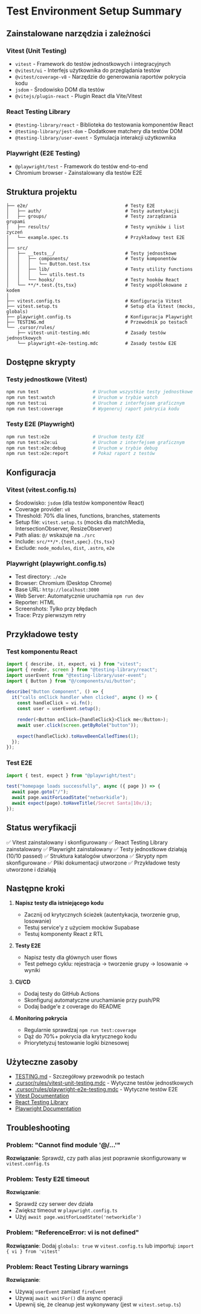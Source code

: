 # Test Environment Setup Summary

## Zainstalowane narzędzia i zależności

### Vitest (Unit Testing)

- `vitest` - Framework do testów jednostkowych i integracyjnych
- `@vitest/ui` - Interfejs użytkownika do przeglądania testów
- `@vitest/coverage-v8` - Narzędzie do generowania raportów pokrycia kodu
- `jsdom` - Środowisko DOM dla testów
- `@vitejs/plugin-react` - Plugin React dla Vite/Vitest

### React Testing Library

- `@testing-library/react` - Biblioteka do testowania komponentów React
- `@testing-library/jest-dom` - Dodatkowe matchery dla testów DOM
- `@testing-library/user-event` - Symulacja interakcji użytkownika

### Playwright (E2E Testing)

- `@playwright/test` - Framework do testów end-to-end
- Chromium browser - Zainstalowany dla testów E2E

## Struktura projektu

```
├── e2e/                                    # Testy E2E
│   ├── auth/                               # Testy autentykacji
│   ├── groups/                             # Testy zarządzania grupami
│   ├── results/                            # Testy wyników i list życzeń
│   └── example.spec.ts                     # Przykładowy test E2E
│
├── src/
│   ├── __tests__/                          # Testy jednostkowe
│   │   ├── components/                     # Testy komponentów
│   │   │   └── Button.test.tsx
│   │   ├── lib/                            # Testy utility functions
│   │   │   └── utils.test.ts
│   │   └── hooks/                          # Testy hooków React
│   └── **/*.test.{ts,tsx}                  # Testy współlokowane z kodem
│
├── vitest.config.ts                        # Konfiguracja Vitest
├── vitest.setup.ts                         # Setup dla Vitest (mocks, globals)
├── playwright.config.ts                    # Konfiguracja Playwright
├── TESTING.md                              # Przewodnik po testach
└── .cursor/rules/
    ├── vitest-unit-testing.mdc             # Zasady testów jednostkowych
    └── playwright-e2e-testing.mdc          # Zasady testów E2E
```

## Dostępne skrypty

### Testy jednostkowe (Vitest)

```bash
npm run test                    # Uruchom wszystkie testy jednostkowe
npm run test:watch              # Uruchom w trybie watch
npm run test:ui                 # Uruchom z interfejsem graficznym
npm run test:coverage           # Wygeneruj raport pokrycia kodu
```

### Testy E2E (Playwright)

```bash
npm run test:e2e                # Uruchom testy E2E
npm run test:e2e:ui             # Uruchom z interfejsem graficznym
npm run test:e2e:debug          # Uruchom w trybie debug
npm run test:e2e:report         # Pokaż raport z testów
```

## Konfiguracja

### Vitest (vitest.config.ts)

- Środowisko: `jsdom` (dla testów komponentów React)
- Coverage provider: `v8`
- Threshold: 70% dla lines, functions, branches, statements
- Setup file: `vitest.setup.ts` (mocks dla matchMedia, IntersectionObserver, ResizeObserver)
- Path alias: `@/` wskazuje na `./src`
- Include: `src/**/*.{test,spec}.{ts,tsx}`
- Exclude: `node_modules`, `dist`, `.astro`, `e2e`

### Playwright (playwright.config.ts)

- Test directory: `./e2e`
- Browser: Chromium (Desktop Chrome)
- Base URL: `http://localhost:3000`
- Web Server: Automatycznie uruchamia `npm run dev`
- Reporter: HTML
- Screenshots: Tylko przy błędach
- Trace: Przy pierwszym retry

## Przykładowe testy

### Test komponentu React

```typescript
import { describe, it, expect, vi } from "vitest";
import { render, screen } from "@testing-library/react";
import userEvent from "@testing-library/user-event";
import { Button } from "@/components/ui/button";

describe("Button Component", () => {
  it("calls onClick handler when clicked", async () => {
    const handleClick = vi.fn();
    const user = userEvent.setup();

    render(<Button onClick={handleClick}>Click me</Button>);
    await user.click(screen.getByRole("button"));

    expect(handleClick).toHaveBeenCalledTimes(1);
  });
});
```

### Test E2E

```typescript
import { test, expect } from "@playwright/test";

test("homepage loads successfully", async ({ page }) => {
  await page.goto("/");
  await page.waitForLoadState("networkidle");
  await expect(page).toHaveTitle(/Secret Santa|10x/i);
});
```

## Status weryfikacji

✅ Vitest zainstalowany i skonfigurowany
✅ React Testing Library zainstalowany
✅ Playwright zainstalowany
✅ Testy jednostkowe działają (10/10 passed)
✅ Struktura katalogów utworzona
✅ Skrypty npm skonfigurowane
✅ Pliki dokumentacji utworzone
✅ Przykładowe testy utworzone i działają

## Następne kroki

1. **Napisz testy dla istniejącego kodu**
   - Zacznij od krytycznych ścieżek (autentykacja, tworzenie grup, losowanie)
   - Testuj service'y z użyciem mocków Supabase
   - Testuj komponenty React z RTL

2. **Testy E2E**
   - Napisz testy dla głównych user flows
   - Test pełnego cyklu: rejestracja → tworzenie grupy → losowanie → wyniki

3. **CI/CD**
   - Dodaj testy do GitHub Actions
   - Skonfiguruj automatyczne uruchamianie przy push/PR
   - Dodaj badge'e z coverage do README

4. **Monitoring pokrycia**
   - Regularnie sprawdzaj `npm run test:coverage`
   - Dąż do 70%+ pokrycia dla krytycznego kodu
   - Priorytetyzuj testowanie logiki biznesowej

## Użyteczne zasoby

- [TESTING.md](../TESTING.md) - Szczegółowy przewodnik po testach
- [.cursor/rules/vitest-unit-testing.mdc](../.cursor/rules/vitest-unit-testing.mdc) - Wytyczne testów jednostkowych
- [.cursor/rules/playwright-e2e-testing.mdc](../.cursor/rules/playwright-e2e-testing.mdc) - Wytyczne testów E2E
- [Vitest Documentation](https://vitest.dev/)
- [React Testing Library](https://testing-library.com/react)
- [Playwright Documentation](https://playwright.dev/)

## Troubleshooting

### Problem: "Cannot find module '@/...'"

**Rozwiązanie**: Sprawdź, czy path alias jest poprawnie skonfigurowany w `vitest.config.ts`

### Problem: Testy E2E timeout

**Rozwiązanie**:

- Sprawdź czy serwer dev działa
- Zwiększ timeout w `playwright.config.ts`
- Użyj `await page.waitForLoadState('networkidle')`

### Problem: "ReferenceError: vi is not defined"

**Rozwiązanie**: Dodaj `globals: true` w `vitest.config.ts` lub importuj: `import { vi } from 'vitest'`

### Problem: React Testing Library warnings

**Rozwiązanie**:

- Używaj `userEvent` zamiast `fireEvent`
- Używaj `await waitFor()` dla async operacji
- Upewnij się, że cleanup jest wykonywany (jest w `vitest.setup.ts`)
